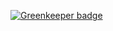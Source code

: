 

[![Greenkeeper badge](https://badges.greenkeeper.io/iviaks/iviaks.github.io.svg)](https://greenkeeper.io/)